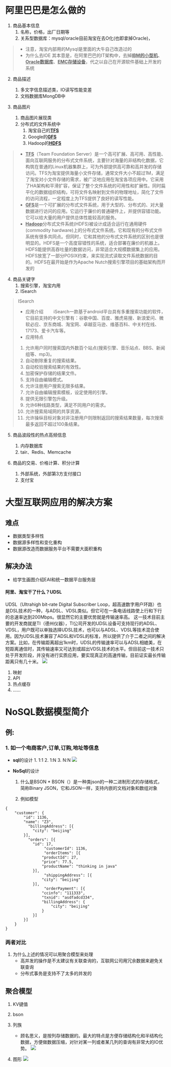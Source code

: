 # 阿里巴巴是怎么做的
1. 商品基本信息
    1. 名称，价格，出厂日期等
    2. 关系型数据库：mysql/oracle目前淘宝在去O化(也即拿掉Oracle)，

> * 注意，淘宝内部用的Mysql是里面的大牛自己改造过的
> * 为什么去IOE
> 其本意是，在阿里巴巴的IT架构中，去掉<u>**IBM的小型机**</u>、<u>**Oracle数据库**</u>、<u>**EMC存储设备**</u>，代之以自己在开源软件基础上开发的系统




2. 商品描述
    1. 多文字信息描述类，IO读写性能变差
    2. 文档数据库MongDB中


3. 商品图片
    1. 商品图片展现类
    2. 分布式的文件系统中
        1. 淘宝自己的<u>**TFS**</u>
        2. Google的<u>**GFS**</u>
        3. Hadoop的<u>**HDFS**</u>

> * <u>**TFS**</u>（Team Foundation Server）是一个高可扩展、高可用、高性能、面向互联网服务的分布式文件系统，主要针对海量的非结构化数据，它构筑在普通的Linux机器集群上，可为外部提供高可靠和高并发的存储访问。TFS为淘宝提供海量小文件存储，通常文件大小不超过1M，满足了淘宝对小文件存储的需求，被广泛地应用在淘宝各项应用中。它采用了HA架构和平滑扩容，保证了整个文件系统的可用性和扩展性。同时扁平化的数据组织结构，可将文件名映射到文件的物理地址，简化了文件的访问流程，一定程度上为TFS提供了良好的读写性能。
> * <u>**GFS**</u>是一个可扩展的分布式文件系统，用于大型的、分布式的、对大量数据进行访问的应用。它运行于廉价的普通硬件上，并提供容错功能。它可以给大量的用户提供总体性能较高的服务。
> * <u>**Hadoop**</u>分布式文件系统(HDFS)被设计成适合运行在通用硬件(commodity hardware)上的分布式文件系统。它和现有的分布式文件系统有很多共同点。但同时，它和其他的分布式文件系统的区别也是很明显的。HDFS是一个高度容错性的系统，适合部署在廉价的机器上。HDFS能提供高吞吐量的数据访问，非常适合大规模数据集上的应用。HDFS放宽了一部分POSIX约束，来实现流式读取文件系统数据的目的。HDFS在最开始是作为Apache Nutch搜索引擎项目的基础架构而开发的



4. 商品关键字
    1. 搜索引擎，淘宝内用
    2. ISearch

> ISearch
> * 应用介绍　　
> iSearch一款基于android平台具有多重搜索功能的软件，它目前支持的中文引擎有：谷歌中国、百度、雅虎易搜、新浪爱问、微软必应、京东商城、淘宝网、卓越亚马逊、维基百科、中关村在线、17173、爱卡汽车等。　　
> * 应用特点　　
> 1. 允许用户同时搜索国内外数百个站点(搜索引擎、音乐站点、BBS、新闻组等、mp3)。　　
> 2. 自动剔除重复的搜索结果。　　
> 3. 自动校验搜索结果的有效性。　　
> 4. 加密保护存储的结果文件。　　
> 5. 支持自由编辑模式。　　
> 6. 允许注册用户搜索无限多结果。　　
> 7. 允许自由编辑搜索模板，设定使用的引擎。　　
> 8. 提供无限引擎包升级。　　
> 9. 允许6种线路类型，满足不同用户的需求。　　
> 10. 允许搜索局域网的共享资源。　　
> 11. 允许操纵目标对象对非注册用户则限制返回的搜索结果数量，每次搜索最多返回不超过100条结果。




5. 商品波段性的热点高频信息
    1. 内存数据库
    2. tair、Redis、Memcache




6. 商品的交易、价格计算、积分计算
    1. 外部系统，外部第3方支付接口
    2. 支付宝





# 大型互联网应用的解决方案
## 难点
* 数据类型多样性
* 数据源多样性和变化重构
* 数据源改造而数据服务平台不需要大面积重构



## 解决办法
* 给学生画图介绍EAI和统一数据平台服务层

#### 阿里、淘宝干了什么？UDSL

UDSL（Ultrahigh bit-rate Digital Subscriber Loop，超高速数字用户环路）也是DSL技术的一种，与ADSL、VDSL类似。但它可在一条电话线路使上行和下行的总速率达到200Mbps。很显然它的主要优势就是传输速率高。
这一技术目前主要的开发商就是TI（德州仪器），TI公司开发的UDSL设备可支持现行的ADSL、VDSL，用户既可以单独选择UDSL技术，也可以与ADSL、VDSL等技术混合使用。因为UDSL技术兼容了ADSL和VDSL的标准，所以提供了介于二者之间的解决方案。比如，在传输距离超出1km时，UDSL的传输速率可以与ADSL相媲美，在短距离通信时，其传输速率又可达到或超出VDSL技术的水平。但目前这一技术只处于开发阶段，并没有进行实质应用，要实现真正的高速传输，目前证实最长传输距离只有几十米。
![](https://upload-images.jianshu.io/upload_images/13055171-bddd62ae533e2ea9.png?imageMogr2/auto-orient/strip%7CimageView2/2/w/1240)

1. 映射
2. API
3. 热点缓存
4. ......
# NoSQL数据模型简介

## 例:
### 1. 如一个电商客户,订单,订购,地址等信息
* **sql**的设计
        1. 1:1
        2. 1:N
        3. N:N
![](https://upload-images.jianshu.io/upload_images/13055171-a908d681ae081421.png?imageMogr2/auto-orient/strip%7CimageView2/2/w/1240)



            
            
* **NoSql**的设计
   1. 什么是BSON
            * BSON（）是一种类json的一种二进制形式的存储格式，简称Binary JSON，它和JSON一样，支持内嵌的文档对象和数组对象

     2. 例如模型
```
{
	"customer": {
		"id": 1136,
		"name": "Z3",
		  "billingAddress": [{
			"city": "beijing"
		}],
		  "orders": [{
			"id": 17,
			     "customerId": 1136,
			     "orderItems": [{
				"productId": 27,
				"price": 77.5,
				"productName": "thinking in java"
			}],
			     "shippingAddress": [{
				"city": "beijing"
			}],
			     "orderPayment": [{
				"ccinfo": "111333",
				"txnid": "asdfadcd334",
				"billingAddress": {
					"city": "beijing"
				}
			}]
		}]
	}
}
```
### 两者对比
1. 为什么上述的情况可以用聚合模型来处理
    * 高并发的操作是不太建议有关联查询的，互联网公司用冗余数据来避免关联查询
    * 分布式事务是支持不了太多的并发的

## 聚合模型
1. KV键值
2. bson
3. 列族
    * 顾名思义，是按列存储数据的。最大的特点是方便存储结构化和半结构化数据，方便做数据压缩，对针对某一列或者某几列的查询有非常大的IO优势。
![](https://upload-images.jianshu.io/upload_images/13055171-36dc377048b72100.png?imageMogr2/auto-orient/strip%7CimageView2/2/w/1240)

4. 图形
![](https://upload-images.jianshu.io/upload_images/13055171-9459b18ccf5f21de.png?imageMogr2/auto-orient/strip%7CimageView2/2/w/1240)

    














